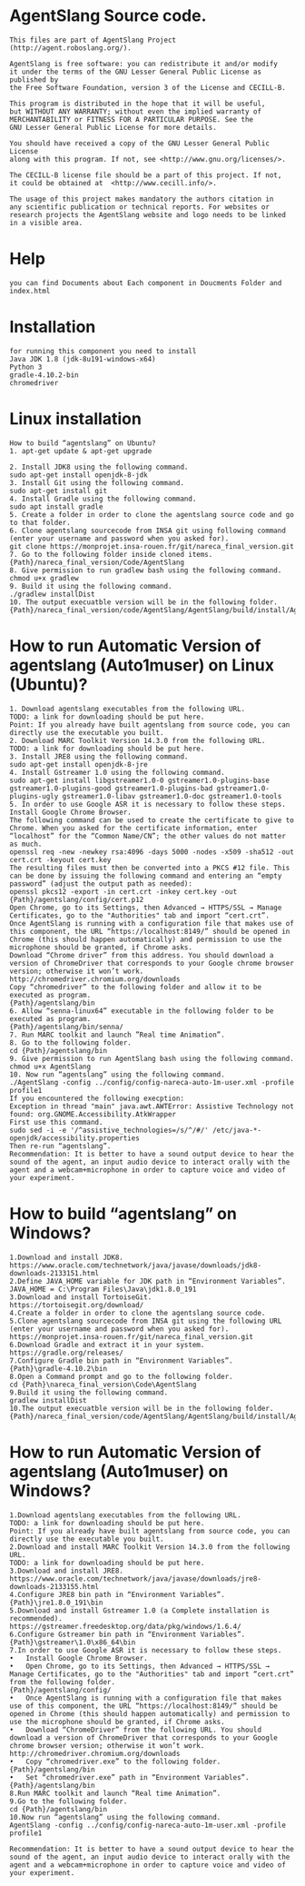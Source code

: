 # AgentSlang Source code.
	This files are part of AgentSlang Project (http://agent.roboslang.org/).

	AgentSlang is free software: you can redistribute it and/or modify
	it under the terms of the GNU Lesser General Public License as published by
	the Free Software Foundation, version 3 of the License and CECILL-B.
 
	This program is distributed in the hope that it will be useful,
	but WITHOUT ANY WARRANTY; without even the implied warranty of
	MERCHANTABILITY or FITNESS FOR A PARTICULAR PURPOSE. See the
	GNU Lesser General Public License for more details.
 
	You should have received a copy of the GNU Lesser General Public License
	along with this program. If not, see <http://www.gnu.org/licenses/>.

	The CECILL-B license file should be a part of this project. If not,
	it could be obtained at  <http://www.cecill.info/>.
 
	The usage of this project makes mandatory the authors citation in
	any scientific publication or technical reports. For websites or
	research projects the AgentSlang website and logo needs to be linked
	in a visible area. 
 


# Help
	you can find Documents about Each component in Doucments Folder and index.html

# Installation
	for running this component you need to install 
	Java JDK 1.8 (jdk-8u191-windows-x64)
	Python 3
	gradle-4.10.2-bin
	chromedriver
 
# Linux installation
	How to build “agentslang” on Ubuntu? 
	1. apt-get update & apt-get upgrade

	2. Install JDK8 using the following command. 
	sudo apt-get install openjdk-8-jdk
	3. Install Git using the following command.
	sudo apt-get install git
	4. Install Gradle using the following command.
	sudo apt install gradle
	5. Create a folder in order to clone the agentslang source code and go to that folder.
	6. Clone agentslang sourcecode from INSA git using following command (enter your username and password when you asked for).
	git clone https://monprojet.insa-rouen.fr/git/nareca_final_version.git
	7. Go to the following folder inside cloned items.
	{Path}/nareca_final_version/Code/AgentSlang
	8. Give permission to run gradlew bash using the following command.
	chmod u+x gradlew
	9. Build it using the following command.
	./gradlew installDist 
	10. The output execuatble version will be in the following folder.
	{Path}/nareca_final_version/code/AgentSlang/AgentSlang/build/install/AgentSlang

# How to run Automatic Version of agentslang (Auto1muser) on Linux (Ubuntu)? 
	1. Download agentslang executables from the following URL.
	TODO: a link for downloading should be put here.
	Point: If you already have built agentslang from source code, you can directly use the executable you built.
	2. Download MARC Toolkit Version 14.3.0 from the following URL.
	TODO: a link for downloading should be put here.
	3. Install JRE8 using the following command. 
	sudo apt-get install openjdk-8-jre
	4. Install Gstreamer 1.0 using the following command.
	sudo apt-get install libgstreamer1.0-0 gstreamer1.0-plugins-base gstreamer1.0-plugins-good gstreamer1.0-plugins-bad gstreamer1.0-plugins-ugly gstreamer1.0-libav gstreamer1.0-doc gstreamer1.0-tools
	5. In order to use Google ASR it is necessary to follow these steps.
	Install Google Chrome Browser.
	The following command can be used to create the certificate to give to Chrome. When you asked for the certificate information, enter “localhost” for the “Common Name/CN”; the other values do not matter as much.
	openssl req -new -newkey rsa:4096 -days 5000 -nodes -x509 -sha512 -out cert.crt -keyout cert.key
	The resulting files must then be converted into a PKCS #12 file. This can be done by issuing the following command and entering an “empty password” (adjust the output path as needed):
	openssl pkcs12 -export -in cert.crt -inkey cert.key -out {Path}/agentslang/config/cert.p12
	Open Chrome, go to its Settings, then Advanced → HTTPS/SSL → Manage Certificates, go to the "Authorities" tab and import “cert.crt”. 
	Once AgentSlang is running with a configuration file that makes use of this component, the URL “https://localhost:8149/” should be opened in Chrome (this should happen automatically) and permission to use the microphone should be granted, if Chrome asks.
	Download “Chrome driver” from this address. You should download a version of ChromeDriver that corresponds to your Google chrome browser version; otherwise it won’t work.
	http://chromedriver.chromium.org/downloads
	Copy “chromedriver” to the following folder and allow it to be executed as program.
	{Path}/agentslang/bin
	6. Allow “senna-linux64” executable in the following folder to be executed as program.
	{Path}/agentslang/bin/senna/
	7. Run MARC toolkit and launch ”Real time Animation”.
	8. Go to the following folder.
	cd {Path}/agentslang/bin
	9. Give permission to run AgentSlang bash using the following command.
	chmod u+x AgentSlang
	10. Now run “agentslang” using the following command.
	./AgentSlang -config ../config/config-nareca-auto-1m-user.xml -profile profile1
	If you encountered the following execption:
	Exception in thread "main" java.awt.AWTError: Assistive Technology not found: org.GNOME.Accessibility.AtkWrapper
	First use this command.
	sudo sed -i -e '/^assistive_technologies=/s/^/#/' /etc/java-*-openjdk/accessibility.properties
	Then re-run “agentslang”. 
	Recommendation: It is better to have a sound output device to hear the sound of the agent, an input audio device to interact orally with the agent and a webcam+microphone in order to capture voice and video of your experiment.
	 
	 
# How to build “agentslang” on Windows? 
	1.Download and install JDK8.
	https://www.oracle.com/technetwork/java/javase/downloads/jdk8-downloads-2133151.html
	2.Define JAVA_HOME variable for JDK path in “Environment Variables”.
	JAVA_HOME = C:\Program Files\Java\jdk1.8.0_191
	3.Download and install TortoiseGit.
	https://tortoisegit.org/download/
	4.Create a folder in order to clone the agentslang source code.
	5.Clone agentslang sourcecode from INSA git using the following URL (enter your username and password when you asked for).
	https://monprojet.insa-rouen.fr/git/nareca_final_version.git
	6.Download Gradle and extract it in your system.
	https://gradle.org/releases/
	7.Configure Gradle bin path in “Environment Variables”.
	{Path}\gradle-4.10.2\bin
	8.Open a Command prompt and go to the following folder.
	cd {Path}\nareca_final_version\Code\AgentSlang 
	9.Build it using the following command.
	gradlew installDist
	10.The output execuatble version will be in the following folder.
	{Path}/nareca_final_version/code/AgentSlang/AgentSlang/build/install/AgentSlang


# How to run Automatic Version of agentslang (Auto1muser) on Windows? 

	1.Download agentslang executables from the following URL.
	TODO: a link for downloading should be put here.
	Point: If you already have built agentslang from source code, you can directly use the executable you built.
	2.Download and install MARC Toolkit Version 14.3.0 from the following URL. 
	TODO: a link for downloading should be put here.
	3.Download and install JRE8.
	https://www.oracle.com/technetwork/java/javase/downloads/jre8-downloads-2133155.html
	4.Configure JRE8 bin path in “Environment Variables”.
	{Path}\jre1.8.0_191\bin
	5.Download and install Gstreamer 1.0 (a Complete installation is recommended).
	https://gstreamer.freedesktop.org/data/pkg/windows/1.6.4/
	6.Configure Gstreamer bin path in “Environment Variables”.
	{Path}\gstreamer\1.0\x86_64\bin
	7.In order to use Google ASR it is necessary to follow these steps.
	•	Install Google Chrome Browser.
	•	Open Chrome, go to its Settings, then Advanced → HTTPS/SSL → Manage Certificates, go to the "Authorities" tab and import “cert.crt” from the following folder.
	{Path}/agentslang/config/
	•	Once AgentSlang is running with a configuration file that makes use of this component, the URL “https://localhost:8149/” should be opened in Chrome (this should happen automatically) and permission to use the microphone should be granted, if Chrome asks.
	•	Download “ChromeDriver” from the following URL. You should download a version of ChromeDriver that corresponds to your Google chrome browser version; otherwise it won’t work.
	http://chromedriver.chromium.org/downloads
	•	Copy “chromedriver.exe” to the following folder.
	{Path}/agentslang/bin
	•	Set “chromedriver.exe” path in “Environment Variables”.
	{Path}/agentslang/bin
	8.Run MARC toolkit and launch “Real time Animation”.
	9.Go to the following folder.
	cd {Path}/agentslang/bin
	10.Now run “agentslang” using the following command.
	AgentSlang -config ../config/config-nareca-auto-1m-user.xml -profile profile1

	Recommendation: It is better to have a sound output device to hear the sound of the agent, an input audio device to interact orally with the agent and a webcam+microphone in order to capture voice and video of your experiment.


	